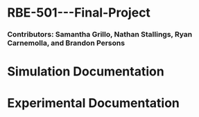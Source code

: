 # RBE-501---Final-Project
### Contributors: Samantha Grillo, Nathan Stallings, Ryan Carnemolla, and Brandon Persons

# Simulation Documentation

# Experimental Documentation
